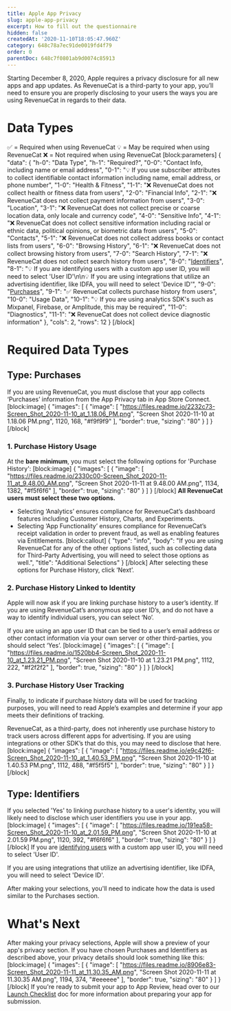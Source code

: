 ```yaml
---
title: Apple App Privacy
slug: apple-app-privacy
excerpt: How to fill out the questionnaire
hidden: false
createdAt: '2020-11-10T18:05:47.960Z'
category: 648c78a7ec91de0019fd4f79
order: 0
parentDoc: 648c7f0801ab9d0074c85913
---
```

Starting December 8, 2020, Apple requires a privacy disclosure for all new apps and app updates. As RevenueCat is a third-party to your app, you’ll need to ensure you are properly disclosing to your users the ways you are using RevenueCat in regards to their data.

# Data Types

✅ = Required when using RevenueCat
💡 = May be required when using RevenueCat
❌ = Not required when using RevenueCat
[block:parameters]
{
  "data": {
    "h-0": "Data Type",
    "h-1": "Required?",
    "0-0": "Contact Info, including name or email address",
    "0-1": "💡 If you use subscriber attributes to collect identifiable contact information including name, email address, or phone number",
    "1-0": "Health & Fitness",
    "1-1": "❌ RevenueCat does not collect health or fitness data from users",
    "2-0": "Financial Info",
    "2-1": "❌ RevenueCat does not collect payment information from users",
    "3-0": "Location",
    "3-1": "❌ RevenueCat does not collect precise or coarse location data, only locale and currency code",
    "4-0": "Sensitive Info",
    "4-1": "❌ RevenueCat does not collect sensitive information including racial or ethnic data, political opinions, or biometric data from users",
    "5-0": "Contacts",
    "5-1": "❌ RevenueCat does not collect address books or contact lists from users",
    "6-0": "Browsing History",
    "6-1": "❌ RevenueCat does not collect browsing history from users",
    "7-0": "Search History",
    "7-1": "❌ RevenueCat does not collect search history from users",
    "8-0": "[Identifiers](https://docs.revenuecat.com/docs/apple-app-privacy#type-identifiers)",
    "8-1": "💡 If you are identifying users with a custom app user ID, you will need to select 'User ID'\n\n💡 If you are using integrations that utilize an advertising identifier, like IDFA, you will need to select 'Device ID'",
    "9-0": "[Purchases](https://docs.revenuecat.com/docs/apple-app-privacy#type-purchases)",
    "9-1": "✅ RevenueCat collects purchase history from users",
    "10-0": "Usage Data",
    "10-1": "💡 If you are using analytics SDK's such as Mixpanel, Firebase, or Amplitude, this may be required",
    "11-0": "Diagnostics",
    "11-1": "❌ RevenueCat does not collect device diagnostic information"
  },
  "cols": 2,
  "rows": 12
}
[/block]
# Required Data Types

## Type: Purchases

If you are using RevenueCat, you must disclose that your app collects ‘Purchases’ information from the App Privacy tab in App Store Connect.
[block:image]
{
  "images": [
    {
      "image": [
        "https://files.readme.io/2232c73-Screen_Shot_2020-11-10_at_1.18.06_PM.png",
        "Screen Shot 2020-11-10 at 1.18.06 PM.png",
        1120,
        168,
        "#f9f9f9"
      ],
      "border": true,
      "sizing": "80"
    }
  ]
}
[/block]
### 1. Purchase History Usage

At the **bare minimum**, you must select the following options for 'Purchase History':
[block:image]
{
  "images": [
    {
      "image": [
        "https://files.readme.io/2330c00-Screen_Shot_2020-11-11_at_9.48.00_AM.png",
        "Screen Shot 2020-11-11 at 9.48.00 AM.png",
        1134,
        1382,
        "#f5f6f6"
      ],
      "border": true,
      "sizing": "80"
    }
  ]
}
[/block]
**All RevenueCat users must select these two options.**

- Selecting ‘Analytics’ ensures compliance for RevenueCat’s dashboard features including Customer History, Charts, and Experiments.
- Selecting ‘App Functionality’ ensures compliance for RevenueCat’s receipt validation in order to prevent fraud, as well as enabling features via Entitlements.
[block:callout]
{
  "type": "info",
  "body": "If you are using RevenueCat for any of the other options listed, such as collecting data for Third-Party Advertising, you will need to select those options as well.",
  "title": "Additional Selections"
}
[/block]
After selecting these options for Purchase History, click ‘Next’.

### 2. Purchase History Linked to Identity

Apple will now ask if you are linking purchase history to a user’s identity. If you are using RevenueCat’s anonymous app user ID’s, and do not have a way to identify individual users, you can select ‘No’.

If you are using an app user ID that can be tied to a user’s email address or other contact information via your own server or other third-parties, you should select ‘Yes’.
[block:image]
{
  "images": [
    {
      "image": [
        "https://files.readme.io/1520bb4-Screen_Shot_2020-11-10_at_1.23.21_PM.png",
        "Screen Shot 2020-11-10 at 1.23.21 PM.png",
        1112,
        222,
        "#f2f2f2"
      ],
      "border": true,
      "sizing": "80"
    }
  ]
}
[/block]
### 3. Purchase History User Tracking

Finally, to indicate if purchase history data will be used for tracking purposes, you will need to read Apple’s examples and determine if your app meets their definitions of tracking. 

RevenueCat, as a third-party, does not inherently use purchase history to track users across different apps for advertising. If you are using integrations or other SDK’s that do this, you may need to disclose that here.
[block:image]
{
  "images": [
    {
      "image": [
        "https://files.readme.io/e9c42f6-Screen_Shot_2020-11-10_at_1.40.53_PM.png",
        "Screen Shot 2020-11-10 at 1.40.53 PM.png",
        1112,
        488,
        "#f5f5f5"
      ],
      "border": true,
      "sizing": "80"
    }
  ]
}
[/block]
## Type: Identifiers

If you selected 'Yes' to linking purchase history to a user's identity, you will likely need to disclose which user identifiers you use in your app.
[block:image]
{
  "images": [
    {
      "image": [
        "https://files.readme.io/191ea58-Screen_Shot_2020-11-10_at_2.01.59_PM.png",
        "Screen Shot 2020-11-10 at 2.01.59 PM.png",
        1120,
        392,
        "#f6f6f6"
      ],
      "border": true,
      "sizing": "80"
    }
  ]
}
[/block]
If you are [identifying users](https://docs.revenuecat.com/docs/user-ids) with a custom app user ID, you will need to select 'User ID'.

If you are using integrations that utilize an advertising identifier, like IDFA, you will need to select 'Device ID'.

After making your selections, you'll need to indicate how the data is used similar to the Purchases section.

# What's Next

After making your privacy selections, Apple will show a preview of your app's privacy section. If you have chosen Purchases and Identifiers as described above, your privacy details should look something like this:
[block:image]
{
  "images": [
    {
      "image": [
        "https://files.readme.io/8906e83-Screen_Shot_2020-11-11_at_11.30.35_AM.png",
        "Screen Shot 2020-11-11 at 11.30.35 AM.png",
        1194,
        374,
        "#eeeeee"
      ],
      "border": true,
      "sizing": "80"
    }
  ]
}
[/block]
If you're ready to submit your app to App Review,  head over to our [Launch Checklist](https://docs.revenuecat.com/docs/launch-checklist) doc for more information about preparing your app for submission.